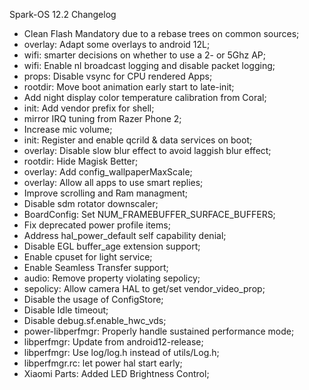 Spark-OS 12.2 Changelog

- Clean Flash Mandatory due to a rebase trees on common sources; <br>
- overlay: Adapt some overlays to android 12L; <br>
- wifi: smarter decisions on whether to use a 2- or 5Ghz AP; <br>
- wifi: Enable nl broadcast logging and disable packet logging; <br>
- props: Disable vsync for CPU rendered Apps; <br>
- rootdir: Move boot animation early start to late-init; <br>
- Add night display color temperature calibration from Coral; <br>
- init: Add vendor prefix for shell; <br>
- mirror IRQ tuning from Razer Phone 2; <br>
- Increase mic volume; <br>
- init: Register and enable qcrild & data services on boot; <br>
- overlay: Disable slow blur effect to avoid laggish blur effect; <br>
- rootdir: Hide Magisk Better; <br>
- overlay: Add config_wallpaperMaxScale; <br>
- overlay: Allow all apps to use smart replies; <br>
- Improve scrolling and Ram managment; <br>
- Disable sdm rotator downscaler; <br>
- BoardConfig: Set NUM_FRAMEBUFFER_SURFACE_BUFFERS; <br>
- Fix deprecated power profile items; <br>
- Address hal_power_default self capability denial; <br>
- Disable EGL buffer_age extension support; <br>
- Enable cpuset for light service; <br>
- Enable Seamless Transfer support; <br>
- audio: Remove property violating sepolicy; <br>
- sepolicy: Allow camera HAL to get/set vendor_video_prop; <br>
- Disable the usage of ConfigStore; <br>
- Disable Idle timeout; <br>
- Disable debug.sf.enable_hwc_vds; <br>
- power-libperfmgr: Properly handle sustained performance mode; <br>
- libperfmgr: Update from android12-release; <br>
- libperfmgr: Use log/log.h instead of utils/Log.h; <br>
- libperfmgr.rc: let power hal start early; <br>
- Xiaomi Parts: Added LED Brightness Control; <br>
